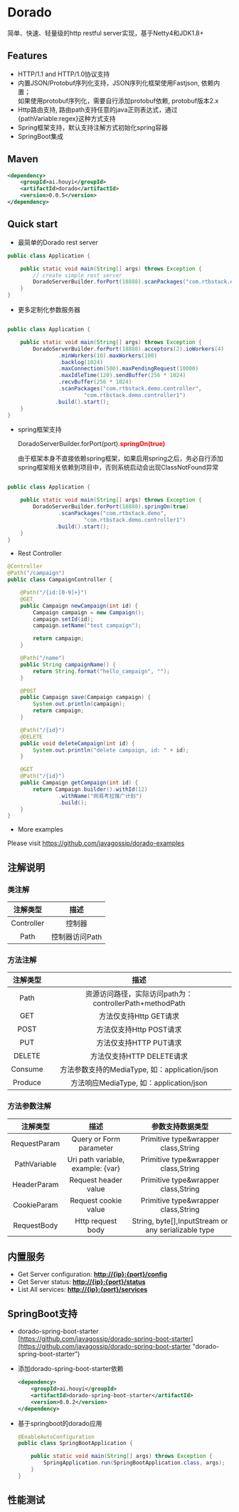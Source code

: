 # Dorado
简单、快速、轻量级的http restful server实现，基于Netty4和JDK1.8+

## Features

* HTTP/1.1 and HTTP/1.0协议支持
* 内置JSON/Protobuf序列化支持，JSON序列化框架使用Fastjson, 依赖内置；  
  如果使用protobuf序列化，需要自行添加protobuf依赖, protobuf版本2.x
* Http路由支持, 路由path支持任意的java正则表达式，通过{pathVariable:regex}这种方式支持
* Spring框架支持，默认支持注解方式初始化spring容器
* SpringBoot集成


## Maven

```xml
<dependency>
    <groupId>ai.houyi</groupId>
    <artifactId>dorado</artifactId>
    <version>0.0.5</version>
</dependency>
```

## Quick start

* 最简单的Dorado rest server

```java
public class Application {

	public static void main(String[] args) throws Exception {
		// create simple rest server
		DoradoServerBuilder.forPort(18888).scanPackages("com.rtbstack.demo").build().start();
	}
}
```

* 更多定制化参数服务器

```java

public class Application {

	public static void main(String[] args) throws Exception {
		DoradoServerBuilder.forPort(18888).acceptors(2).ioWorkers(4)
				.minWorkers(10).maxWorkers(100)
				.backlog(1024)
				.maxConnection(500).maxPendingRequest(10000)
				.maxIdleTime(120).sendBuffer(256 * 1024)
				.recvBuffer(256 * 1024)
				.scanPackages("com.rtbstack.demo.controller",
						"com.rtbstack.demo.controller1")
		       .build().start();
	}
}
```
* spring框架支持
    
    DoradoServerBuilder.forPort(port).<font color=red>**springOn(true)**</font>
    
    由于框架本身不直接依赖spring框架，如果启用spring之后，务必自行添加spring框架相关依赖到项目中，否则系统启动会出现ClassNotFound异常

```java

public class Application {

	public static void main(String[] args) throws Exception {
		DoradoServerBuilder.forPort(18888).springOn(true)
				.scanPackages("com.rtbstack.demo",
						"com.rtbstack.demo.controller1")
		       .build().start();
	}
}
```

* Rest Controller

```java
@Controller
@Path("/campaign")
public class CampaignController {

	@Path("/{id:[0-9]+}")
	@GET
	public Campaign newCampaign(int id) {
		Campaign campaign = new Campaign();
		campaign.setId(id);
		campaign.setName("test campaign");

		return campaign;
	}

	@Path("/name")
	public String campaignName() {
		return String.format("hello_campaign", "");
	}

	@POST
	public Campaign save(Campaign campaign) {
		System.out.println(campaign);
		return campaign;
	}

	@Path("/{id}")
	@DELETE
	public void deleteCampaign(int id) {
		System.out.println("delete campaign, id: " + id);
	}

	@GET
	@Path("/{id}")
	public Campaign getCampaign(int id) {
		return Campaign.builder().withId(12)
				.withName("网易考拉推广计划")
				.build();
	}
}
```
* More examples 

Please visit https://github.com/javagossip/dorado-examples

## 注解说明
### 类注解

| 注解类型  | 描述  | 
|:-------------: |:---------------:|
| Controller    | 控制器 | 
| Path      | 控制器访问Path|

### 方法注解

| 注解类型  | 描述  | 
|:-------------: |:---------------:|
| Path      | 资源访问路径，实际访问path为：controllerPath+methodPath |
|GET|方法仅支持Http GET请求|
|POST|方法仅支持Http POST请求|
|PUT|方法仅支持HTTP PUT请求|
|DELETE|方法仅支持HTTP DELETE请求|
|Consume | 方法参数支持的MediaType, 如：application/json|
|Produce | 方法响应MediaType, 如：application/json|

### 方法参数注解

| 注解类型  | 描述  |参数支持数据类型|
|:-------------: |:---------------:|:------------:|
|RequestParam|Query or Form parameter|Primitive type&wrapper class,String|
|PathVariable|Uri path variable, example: {var}|Primitive type&wrapper class,String|
|HeaderParam|Request header value|Primitive type&wrapper class,String|
|CookieParam|Request cookie value|Primitive type&wrapper class,String|
|RequestBody|Http request body|String, byte[],InputStream or any serializable type|

## 内置服务

* Get Server configuration: **[http://{ip}:{port}/config]()**
* Get Server status: **[http://{ip}:{port}/status]()**
* List All services: **[http://{ip}:{port}/services]()**

## SpringBoot支持
* dorado-spring-boot-starter  
[https://github.com/javagossip/dorado-spring-boot-starter](https://github.com/javagossip/dorado-spring-boot-starter "dorado-spring-boot-starter")

* 添加dorado-spring-boot-starter依赖

	```xml
	<dependency>
	    <groupId>ai.houyi</groupId>
	    <artifactId>dorado-spring-boot-starter</artifactId>
	    <version>0.0.2</version>
	</dependency>
	```

* 基于springboot的dorado应用

	```java
	@EnableAutoConfiguration
	public class SpringBootApplication {
	
		public static void main(String[] args) throws Exception {
			SpringApplication.run(SpringBootApplication.class, args);
		}
	}
	```


## 性能测试



